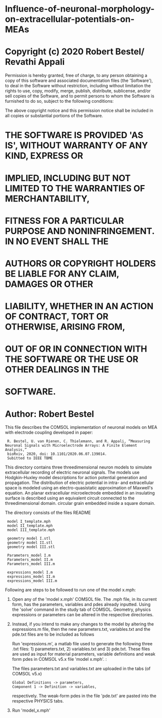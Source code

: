 # Influence-of-neuronal-morphology-on-extracellular-potentials-on-MEAs
# Copyright (c) 2020 Robert Bestel/ Revathi Appali

Permission is hereby granted, free of charge, to any person obtaining a copy of
this software and associated documentation files (the 'Software'), to deal in
the Software without restriction, including without limitation the rights to
use, copy, modify, merge, publish, distribute, sublicense, and/or sell copies of
the Software, and to permit persons to whom the Software is furnished to do so,
 subject to the following conditions:

 The above copyright notice and this permission notice shall be included in all
 copies or substantial portions of the Software.

# THE SOFTWARE IS PROVIDED 'AS IS', WITHOUT WARRANTY OF ANY KIND, EXPRESS OR
# IMPLIED, INCLUDING BUT NOT LIMITED TO THE WARRANTIES OF MERCHANTABILITY,
# FITNESS FOR A PARTICULAR PURPOSE AND NONINFRINGEMENT. IN NO EVENT SHALL THE
# AUTHORS OR COPYRIGHT HOLDERS BE LIABLE FOR ANY CLAIM, DAMAGES OR OTHER
# LIABILITY, WHETHER IN AN ACTION OF CONTRACT, TORT OR OTHERWISE, ARISING FROM,
# OUT OF OR IN CONNECTION WITH THE SOFTWARE OR THE USE OR OTHER DEALINGS IN THE
# SOFTWARE.
 
# Author: Robert Bestel

This file describes the COMSOL implementation of neuronal models on MEA with electrode coupling developed in paper:

     R. Bestel, U. van Rienen, C. Thielemann, and R. Appali, “Measuring Neuronal Signals with Microelectrode Arrays: A Finite Element Analysis,”
     bioRxiv, 2020, doi: 10.1101/2020.06.07.139014. 
     Subitted to IEEE TBME

This directory contains three threedimensional neuron models to simulate extracellular recording of electric neuronal signals. 
The models use Hodgkin-Huxley model descriptions for action potential generation and propagation. 
The distribution of electric potential in intra- and extracellular space is modeled using an electro-quasistatic approximation of Maxwell's equation. 
An planar extracellular microelectrode embedded in an insulating surface is described using an equivalent circuit connected to the threedimensional domain. 
circular grain embedded inside a square domain. 

The directory consists of the files
     README
     
     model I_template.mph
     model II_template.mph
     model III_template.mph
     
     geometry model I.stl
     geometry model II.stl
     geometry model III.stl
     
     Parameters_model I.m
     Parameters_model II.m
     Parameters_model III.m
     
     expressions_model I.m
     expressions_model II.m
     expressions_model III.m

Following are steps to be followed to run one of the model x.mph:

1) Open any of the 'model x.mph' COMSOL file. The .mph file, in its current form, has the 
   parameters, variables and pdes already inputted. Using the 'solve' command in the study tab of COMSOL.
   Geometry, physics expressions or parameters can be altered in the respective directories.

2) Instead, if you intend to make any changes to the model by altering the expressions.m file, then the new 
   parameters.txt, variables.txt and the pde.txt files are to be included as follows
   
   Run 'expressions.m', a matlab file used to generate the following 
   three .txt files: 1) parameters.txt, 2) variables.txt and 3) pde.txt. These
   files are used as input for material parameters, variable definitions and weak
   form pdes in COMSOL v5.x file 'model x.mph'. :

   The files parameters.txt and variables.txt are uploaded in 
   the tabs (of COMSOL v5.x)

       Global Definitions -> parameters,
       Component 1 -> Definition -> variables,

   respectively. The weak-form pdes in the file 'pde.txt' are pasted into the respective
   PHYSICS tabs.
      
3) Run 'model_x.mph'
